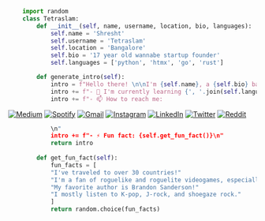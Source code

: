 ```python
    import random
    class Tetraslam:
        def __init__(self, name, username, location, bio, languages):
            self.name = 'Shresht'
            self.username = 'Tetraslam'
            self.location = 'Bangalore'
            self.bio = '17 year old wannabe startup founder'
            self.languages = ['python', 'htmx', 'go', 'rust']

        def generate_intro(self):
            intro = f"Hello there! \n\nI'm {self.name}, a {self.bio} based in {self.location}.\n\n"
            intro += f"- 🌱 I'm currently learning {', '.join(self.languages)}\n"
            intro += f"- 📫 How to reach me:
```
[![Medium](https://img.shields.io/badge/Medium&nbsp;Blog-12100E?style=for-the-badge&logo=medium&logoColor=white)](https://medium.com/@Tetraslam) [![Spotify](https://img.shields.io/badge/My&nbsp;Playlist-Spotify-1ED760?style=for-the-badge&logo=spotify&logoColor=white)](https://open.spotify.com/playlist/63yXZkbWd3SydPVQcaECZN?si=42105eaec8eb4639) [![Gmail](https://img.shields.io/badge/Write&nbsp;To&nbsp;Me&nbsp;On&nbsp;Gmail-D14836?style=for-the-badge&logo=gmail&logoColor=white)](mailto:bhowmickshresht@gmail.com) [![Instagram](https://img.shields.io/badge/Instagram-%23E4405F.svg?style=for-the-badge&logo=Instagram&logoColor=white)](https://instagram.com/skynovurm) [![LinkedIn](https://img.shields.io/badge/linkedin-%230077B5.svg?style=for-the-badge&logo=linkedin&logoColor=white)](https://linkedin.com/in/shreshtbhowmick) [![Twitter](https://img.shields.io/badge/Twitter-%231DA1F2.svg?style=for-the-badge&logo=Twitter&logoColor=white)](https://twitter.com/@Tetraslam) [![Reddit](https://img.shields.io/badge/Reddit-%23FF4500.svg?style=for-the-badge&logo=Reddit&logoColor=white)](https://reddit.com/u/TheWhiteRyder)
```python          
            \n"
            intro += f"- ⚡ Fun fact: {self.get_fun_fact()}\n"
            return intro
    
        def get_fun_fact(self):
            fun_facts = [
            "I've traveled to over 30 countries!"
            "I'm a fan of roguelike and roguelite videogames, especially Dead Cells and Hades."
            "My favorite author is Brandon Sanderson!"
            "I mostly listen to K-pop, J-rock, and shoegaze rock."
            ]
            return random.choice(fun_facts)

```
